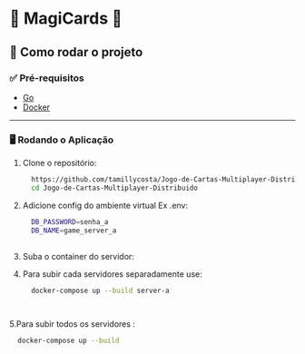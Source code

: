 # 🌟 MagiCards 🌟


## 🚀 Como rodar o projeto

### ✅ Pré-requisitos
- [Go](https://go.dev/dl/)
- [Docker](https://www.docker.com/) 

---

### 🖥️ Rodando o **Aplicação** 
1. Clone o repositório:
   ```bash
     https://github.com/tamillycosta/Jogo-de-Cartas-Multiplayer-Distribuido.git
     cd Jogo-de-Cartas-Multiplayer-Distribuido

2. Adicione config do ambiente virtual
   Ex .env:
      ```bash  
        DB_PASSWORD=senha_a
        DB_NAME=game_server_a
       
3. Suba o container do servidor:



4. Para subir cada servidores separadamente use:   
   ```bash
     docker-compose up --build server-a

  
5.Para subir todos os servidores :   
   ```bash
     docker-compose up --build 
   
